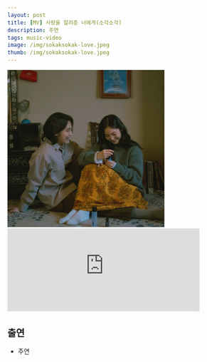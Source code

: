 ```yaml
---
layout: post
title: [MV] 사랑을 알려준 너에게(소각소각)
description: 주연
tags: music-video
image: /img/sokaksokak-love.jpeg
thumb: /img/sokaksokak-love.jpeg
---
```


<img src="../img/sokaksokak-love.jpeg" width="70%" height="70%">
<iframe width="432" height="185.5" src="https://www.youtube.com/embed/LtfoKCgQCno" title="소각소각 sogak sogak - 사랑을 알려준 너에게 To you, dear Official M/V" frameborder="0" allow="accelerometer; autoplay; clipboard-write; encrypted-media; gyroscope; picture-in-picture; web-share" allowfullscreen></iframe>


## 출연
- 주연

